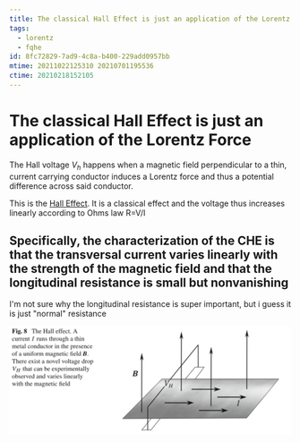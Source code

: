 ```yaml
---
title: The classical Hall Effect is just an application of the Lorentz Force
tags:
  - lorentz
  - fqhe
id: 8fc72829-7ad9-4c8a-b400-229add0957bb
mtime: 20211022125310 20210701195536
ctime: 20210218152105
---
```


# The classical Hall Effect is just an application of the Lorentz Force

The Hall voltage $V_h$ happens when a magnetic field perpendicular to a thin, current carrying conductor induces a Lorentz force and thus a potential difference across said conductor.

This is the <u>Hall Effect</u>. It is a classical effect and the voltage thus increases linearly according to Ohms law R=V/I

## Specifically, the characterization of the CHE is that the transversal current varies linearly with the strength of the magnetic field and that the longitudinal resistance is small but nonvanishing

I'm not sure why the longitudinal resistance is super important, but i guess it is just "normal" resistance

![](./media/che.png)
